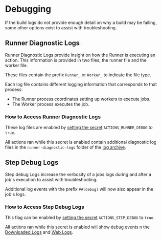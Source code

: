 # Debugging
If the build logs do not provide enough detail on why a build may be failing, some other options exist to assist with troubleshooting.

## Runner Diagnostic Logs
Runner Diagnostic Logs provide insight on how the Runner is executing an action. This information is provided in two files, the runner file and the worker file.

These files contain the prefix `Runner_` or `Worker_` to indicate the file type.

Each log file contains different logging information that corresponds to that process:
  * The Runner process coordinates setting up workers to execute jobs.
  * The Worker process executes the job.

### How to Access Runner Diagnostic Logs
These log files are enabled by [setting the secret](https://help.github.com/en/articles/virtual-environments-for-github-actions#creating-and-using-secrets-encrypted-variables) `ACTIONS_RUNNER_DEBUG` to `true`. 

All actions ran while this secret is enabled contain additional diagnostic log files in the `runner-diagnostic-logs` folder of the [log archive](https://help.github.com/en/articles/managing-a-workflow-run#downloading-logs-and-artifacts).

## Step Debug Logs
Step debug Logs increase the verbosity of a jobs logs during and after a job's execution to assist with troubleshooting. 

Additional log events with the prefix `##[debug]` will now also appear in the job's logs.

### How to Access Step Debug Logs
This flag can be enabled by [setting the secret](https://help.github.com/en/articles/virtual-environments-for-github-actions#creating-and-using-secrets-encrypted-variables) `ACTIONS_STEP_DEBUG` to `true`.

All actions ran while this secret is enabled will show debug events n the [Downloaded Logs](https://help.github.com/en/articles/managing-a-workflow-run#downloading-logs-and-artifacts) and [Web Logs](https://help.github.com/en/articles/managing-a-workflow-run#viewing-logs-to-diagnose-failures).
